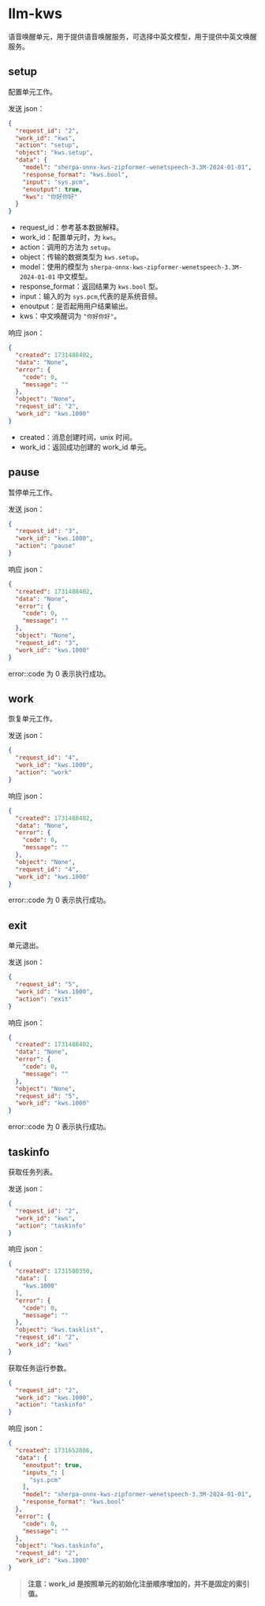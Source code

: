 # llm-kws

语音唤醒单元，用于提供语音唤醒服务，可选择中英文模型，用于提供中英文唤醒服务。

## setup

配置单元工作。

发送 json：

```json
{
  "request_id": "2",
  "work_id": "kws",
  "action": "setup",
  "object": "kws.setup",
  "data": {
    "model": "sherpa-onnx-kws-zipformer-wenetspeech-3.3M-2024-01-01",
    "response_format": "kws.bool",
    "input": "sys.pcm",
    "enoutput": true,
    "kws": "你好你好"
  }
}
```

- request_id：参考基本数据解释。
- work_id：配置单元时，为 `kws`。
- action：调用的方法为 `setup`。
- object：传输的数据类型为 `kws.setup`。
- model：使用的模型为 `sherpa-onnx-kws-zipformer-wenetspeech-3.3M-2024-01-01` 中文模型。
- response_format：返回结果为 `kws.bool` 型。
- input：输入的为 `sys.pcm`,代表的是系统音频。
- enoutput：是否起用用户结果输出。
- kws：中文唤醒词为 `"你好你好"`。

响应 json：

```json
{
  "created": 1731488402,
  "data": "None",
  "error": {
    "code": 0,
    "message": ""
  },
  "object": "None",
  "request_id": "2",
  "work_id": "kws.1000"
}
```

- created：消息创建时间，unix 时间。
- work_id：返回成功创建的 work_id 单元。

## pause

暂停单元工作。

发送 json：

```json
{
  "request_id": "3",
  "work_id": "kws.1000",
  "action": "pause"
}
```

响应 json：

```json
{
  "created": 1731488402,
  "data": "None",
  "error": {
    "code": 0,
    "message": ""
  },
  "object": "None",
  "request_id": "3",
  "work_id": "kws.1000"
}
```

error::code 为 0 表示执行成功。

## work

恢复单元工作。

发送 json：

```json
{
  "request_id": "4",
  "work_id": "kws.1000",
  "action": "work"
}
```

响应 json：

```json
{
  "created": 1731488402,
  "data": "None",
  "error": {
    "code": 0,
    "message": ""
  },
  "object": "None",
  "request_id": "4",
  "work_id": "kws.1000"
}
```

error::code 为 0 表示执行成功。

## exit

单元退出。

发送 json：

```json
{
  "request_id": "5",
  "work_id": "kws.1000",
  "action": "exit"
}
```

响应 json：

```json
{
  "created": 1731488402,
  "data": "None",
  "error": {
    "code": 0,
    "message": ""
  },
  "object": "None",
  "request_id": "5",
  "work_id": "kws.1000"
}
```

error::code 为 0 表示执行成功。

## taskinfo

获取任务列表。

发送 json：

```json
{
  "request_id": "2",
  "work_id": "kws",
  "action": "taskinfo"
}
```

响应 json：

```json
{
  "created": 1731580350,
  "data": [
    "kws.1000"
  ],
  "error": {
    "code": 0,
    "message": ""
  },
  "object": "kws.tasklist",
  "request_id": "2",
  "work_id": "kws"
}
```

获取任务运行参数。

```json
{
  "request_id": "2",
  "work_id": "kws.1000",
  "action": "taskinfo"
}
```

响应 json：

```json
{
  "created": 1731652086,
  "data": {
    "enoutput": true,
    "inputs_": [
      "sys.pcm"
    ],
    "model": "sherpa-onnx-kws-zipformer-wenetspeech-3.3M-2024-01-01",
    "response_format": "kws.bool"
  },
  "error": {
    "code": 0,
    "message": ""
  },
  "object": "kws.taskinfo",
  "request_id": "2",
  "work_id": "kws.1000"
}
```

> **注意：work_id 是按照单元的初始化注册顺序增加的，并不是固定的索引值。**
